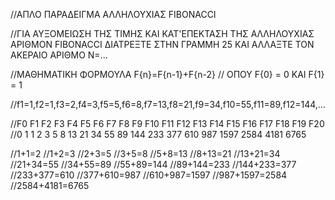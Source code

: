 //ΑΠΛΟ ΠΑΡΑΔΕΙΓΜΑ ΑΛΛΗΛΟΥΧΙΑΣ FIBONACCI

//ΓΙΑ ΑΥΞΟΜΕΙΩΣΗ ΤΗΣ ΤΙΜΗΣ ΚΑΙ ΚΑΤ'ΕΠΕΚΤΑΣΗ ΤΗΣ ΑΛΛΗΛΟΥΧΙΑΣ ΑΡΙΘΜΟΝ FIBONACCI ΔΙΑΤΡΕΞΤΕ ΣΤΗΝ ΓΡΑΜΜΗ 25 ΚΑΙ ΑΛΛΑΞΤΕ ΤΟΝ ΑΚΕΡΑΙΟ ΑΡΙΘΜΟ N=...

//ΜΑΘΗΜΑΤΙΚΗ ΦΟΡΜΟΥΛΑ F{n}=F{n-1}+F{n-2}
//                    ΟΠΟΥ F{0} = 0 ΚΑΙ F{1} = 1


//f1=1,f2=1,f3=2,f4=3,f5=5,f6=8,f7=13,f8=21,f9=34,f10=55,f11=89,f12=144,…

//F0 	F1 	    F2 	    F3 	    F4 	    F5 	    F6 	    F7 	    F8 	    F9 	    F10     F11     F12     F13     F14     F15     F16     F17     F18     F19     F20
//0     1 	    1 	    2 	    3 	    5 	    8 	    13 	    21 	    34 	    55 	    89 	    144     233     377     610     987     1597    2584    4181    6765

//1+1=2
//1+2=3
//2+3=5
//3+5=8
//5+8=13
//8+13=21
//13+21=34
//21+34=55
//34+55=89
//55+89=144
//89+144=233
//144+233=377
//233+377=610
//377+610=987
//610+987=1597
//987+1597=2584
//2584+4181=6765
